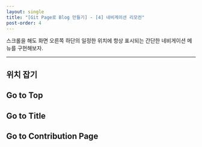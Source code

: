 ```yaml
---
layout: single
title: "[Git Page로 Blog 만들기] - [4] 네비게이션 리모컨"
post-order: 4
---
```


스크롤을 해도 화면 오른쪽 하단의 일정한 위치에 항상 표시되는 간단한 네비게이션 메뉴를 구현해보자.

---

## 위치 잡기

## Go to Top

## Go to Title

## Go to Contribution Page
